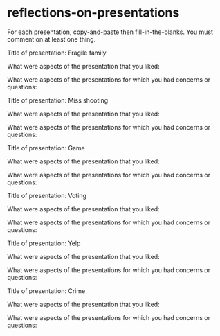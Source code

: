 # reflections-on-presentations

For each presentation, copy-and-paste then fill-in-the-blanks.  You must comment on at least one thing. 



Title of presentation: Fragile family

What were aspects of the presentation that you liked:

What were aspects of the presentations for which you had concerns or questions:





Title of presentation: Miss shooting

What were aspects of the presentation that you liked:

What were aspects of the presentations for which you had concerns or questions:





Title of presentation: Game

What were aspects of the presentation that you liked:

What were aspects of the presentations for which you had concerns or questions:





Title of presentation: Voting

What were aspects of the presentation that you liked:

What were aspects of the presentations for which you had concerns or questions:





Title of presentation: Yelp

What were aspects of the presentation that you liked:

What were aspects of the presentations for which you had concerns or questions:





Title of presentation: Crime

What were aspects of the presentation that you liked:

What were aspects of the presentations for which you had concerns or questions:





